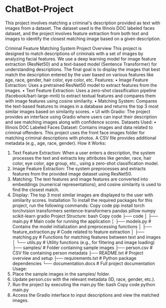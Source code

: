 # ChatBot-Project
This project involves matching a criminal's description provided as text with images from a dataset. The dataset used is the Illinois DOC labeled faces dataset, and the project involves feature extraction from both text and images to identify the closest matching image based on a given description.

Criminal Feature Matching System
Project Overview
This project is designed to match descriptions of criminals with a set of images by analyzing facial features. We use a deep learning model for image feature extraction (ResNet50) and a text-based model (Sentence Transformer) for understanding descriptions. The final goal is to display the images that best match the description entered by the user based on various features like age, race, gender, hair color, eye color, etc.
Features:
•	Image Feature Extraction: Uses a pretrained ResNet50 model to extract features from the images.
•	Text Feature Extraction: Uses a zero-shot classification pipeline (facebook/bart-large-mnli) to extract textual features and compares them with image features using cosine similarity.
•	Matching System: Compares the text-based features to images in a database and returns the top 3 most similar images based on similarity scores.
•	UI with Gradio: The project provides an interface using Gradio where users can input their description and see matching images along with confidence scores.
Datasets Used:
•	Illinois DOC Labeled Faces Dataset: Contains images and data related to criminal offenders. This project uses the front face images folder for matching criminal descriptions with photos. A CSV file provides additional metadata (e.g., age, race, gender).
How it Works:
1.	Text Feature Extraction: When a user enters a description, the system processes the text and extracts key attributes like gender, race, hair color, eye color, age group, etc., using a zero-shot classification model.
2.	Image Feature Extraction: The system preprocesses and extracts features from the provided image dataset using ResNet50.
3.	Matching: The text features and image features are converted into embeddings (numerical representations), and cosine similarity is used to find the closest match.
4.	Display: The top 3 most similar images are displayed to the user with similarity scores.
Installation
To install the required packages for this project, run the following commands:
Copy code
pip install torch torchvision transformers sentence-transformers pandas pillow numpy scikit-learn gradio
Project Structure:
bash
Copy code
├── code
│   ├── main.py          # Main code for running the application
│   ├── models.py        # Contains the model initialization and preprocessing functions
│   ├── feature_extraction.py # Code related to feature extraction
│   ├── matching.py      # Functions for matching features between text and images
│   └── utils.py         # Utility functions (e.g., for filtering and image loading)
├── samples/             # Folder containing sample images
├── person.csv           # CSV file containing person metadata
├── README.txt           # Project overview and setup
├── requirements.txt     # Python package dependencies
└── documentation.docs   # Full project documentation
Usage:
1.	Place the sample images in the samples/ folder.
2.	Update person.csv with the relevant metadata (ID, race, gender, etc.).
3.	Run the project by executing the main.py file:
bash
Copy code
python main.py
4.	Access the Gradio interface to input descriptions and view the matched images.
